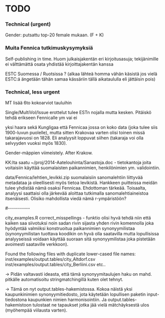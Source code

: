 TODO
==========


### Technical (urgent)

Gender: putsattu top-20 female mukaan. (F + K)

### Muita Fennica tutkimuskysymyksiä

Self-publishing in time. Huom julkaisjakentän eri kirjoitusasuja;
tekijänimille ei välttämättä osata yhdistää kirjoittajakentän kanssa

ESTC Suomessa / Ruotsissa ? (alkaa lähteä homma vähän käsistä jos
vielä ESTC:ä ängetään tähän samaa kässäriin tällä aikataululla eli
jättäisin pois)

### Technical, less urgent

MT lisää 6to kokoarviot tauluihin

Single/MultiVol/Issue erottelut tulee ESTn nojalla mutta
kesken. Pitäiskö tehdä erikseen Fennicalle ym vai ei

yksi haara sekä Kungligaa että Fennicaa jossa on koko data (joka tulee
siis 1900-luvun puolelle), mutta sitten Krakovaa varten olisi toinen
missä takarajavuosi on 1828. Eli analyysit loppuvat siihen (takaraja
voi olla selvyyden vuoksi myös 1830).

Gender-mäppien viimeistely. After Krakow.

KK:lta saatu ~/proj/2014-Aatelouhinta/Sanastoja.doc - tietokantoja
joita voitaisiin käyttää suomalaisten paikannimien, henkilönimien
ym. validointiin.

data/Fennica/lehtien_levikki.zip suomalaisiin sanomalehtiin liittyvää
metadataa ja oleellisesti myös tietoa levikistä. Hankkeen puitteissa
meidän tulee yhdistää nämä osaksi Fennicaa. Ehdottoman
tärkeää. Toisaalta, analyysi saattaisi olla järkevää aloittaa
tutkimalla sanomalehtiaineistoa itsenäisesti. Olisiko mahdollista
viedä nämä r-ympäristöön?

#-----------

city_examples.R correct_misspellings - funktio olisi hyvä tehdä niin
että kaiken saa siivotuksi noin sadan rivin sijasta yhden rivin
komennolla joka hyödyntää valmiiksi konstruoitua paikannimien
synonyymilistaa (synonyymilistan tuottava koodikin on hyvä olla
saatavilla mutta lopullisissa analyyseissä voidaan käyttää suoraan
sitä synonyymilistaa joka pistetään avoimesti saataville verkkoon).

Found the following files with duplicate lower-cased file names:
  inst/examples/output.tables/city_Altdorf.csv
  inst/examples/output.tables/city_Berliini.csv
  etc..

-> Pidän valtavasti ideasta, että tämä synonyymitaulujen haku on
   mahd. pitkälle automatisoitu stringmatchingillä kuten olet tehnyt. 

-> Tämä on nyt output.tables-hakemistossa. Kokoa näistä yksi
   kaupunkinimien synonyymitiedosto, jota käytetään lopullisen paketin
   input-tiedostona kaupunkien nimien harmonisointiin. Ja
   output.tables-hakemistoon tulostaat ne tapaukset jotka jää vielä
   mätchäyksestä ulos (myöhempää viilausta varten).

